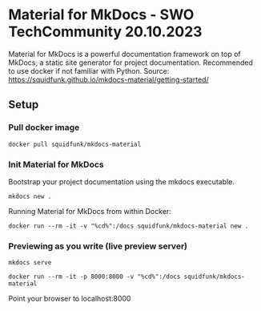 # Material for MkDocs - SWO TechCommunity 20.10.2023

Material for MkDocs is a powerful documentation framework on top of MkDocs, a static site generator for project documentation. Recommended to use docker if not familiar with Python.
Source: https://squidfunk.github.io/mkdocs-material/getting-started/

## Setup

### Pull docker image
```docker pull squidfunk/mkdocs-material```

### Init Material for MkDocs

Bootstrap your project documentation using the mkdocs executable.
```
mkdocs new .
```
Running Material for MkDocs from within Docker:
```
docker run --rm -it -v "%cd%":/docs squidfunk/mkdocs-material new .
```

### Previewing as you write (live preview server)
```
mkdocs serve 
```

```
docker run --rm -it -p 8000:8000 -v "%cd%":/docs squidfunk/mkdocs-material
```

Point your browser to localhost:8000 